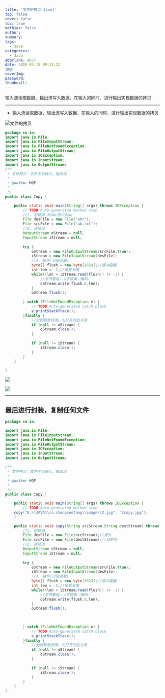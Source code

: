 ```yaml
---
title: '文件的拷贝[Java]'
top: false
cover: false
toc: true
mathjax: false
author: 
summary: 
tags:
  - Java
categories:
  - Java
abbrlink: 9677
date: 2020-04-15 09:33:12
img:
coverImg:
password:
thumbnail: 
---
```


输入流读取数据，输出流写入数据，在输入的同时，进行输出实现数据的拷贝

<!-- more -->

---


- 输入流读取数据，输出流写入数据，在输入的同时，进行输出实现数据的拷贝

![文件的拷贝](https://img-blog.csdnimg.cn/20200415093219490.png?x-oss-process=image/watermark,type_ZmFuZ3poZW5naGVpdGk,shadow_10,text_aHR0cHM6Ly9ibG9nLmNzZG4ubmV0L0pJRkFRTw==,size_16,color_FFFFFF,t_70)

```java
package cn.io;
import java.io.File;
import java.io.FileInputStream;
import java.io.FileNotFoundException;
import java.io.FileOutputStream;
import java.io.IOException;
import java.io.InputStream;
import java.io.OutputStream;
/**
 * 文件拷贝：文件字节输入，输出流
 * 
 * @author HQF
 *
 */
public class Copy {

	public static void main(String[] args) throws IOException {
		// TODO Auto-generated method stub
		//1. 创建源 将abc拷贝到ab
		File desFile = new File("abc");
		File srcFile = new File("ab.txt");
		//2. 选择流
		OutputStream oStream = null;
		InputStream iStream = null;
		
		try {
			oStream = new FileOutputStream(srcFile,true);
			iStream = new FileInputStream(desFile);
			//3. 操作(分段读取)
			byte[] flush = new byte[1024];//缓冲容器
			int len = -1;//接受长度
			while((len = iStream.read(flush)) != -1) {
				//字节数组-->字符串（解码）
				oStream.write(flush,0,len);
			}
			oStream.flush();
			
		} catch (FileNotFoundException e) {
			// TODO Auto-generated catch block
			e.printStackTrace();
		}finally {
			//分别释放资源，先打开的后关闭
			if (null != oStream) {
				oStream.close();
			}
			
			if (null != iStream) {
				iStream.close();
			}
		}
	}

}

```

![](https://img-blog.csdnimg.cn/20200415101324563.png)



![](https://img-blog.csdnimg.cn/20200415101405631.png)

---

## 最后进行封装，复制任何文件

```java
package cn.io;

import java.io.File;
import java.io.FileInputStream;
import java.io.FileNotFoundException;
import java.io.FileOutputStream;
import java.io.IOException;
import java.io.InputStream;
import java.io.OutputStream;

/**
 * 文件拷贝：文件字节输入，输出流
 * 
 * @author HQF
 *
 */
public class Copy {

	public static void main(String[] args) throws IOException {
		// TODO Auto-generated method stub
	copy("E:\\JAVA\\cn.shangxuetang\\image\\2.jpg", "2copy.jpg");
	}

	public static void copy(String srcStream,String destStream) throws IOException {
		//1. 创建源
		File desFile = new File(srcStream);//源头
		File srcFile = new File(destStream);//目的地
		//2. 选择流
		OutputStream oStream = null;
		InputStream iStream = null;
		
		try {
			oStream = new FileOutputStream(srcFile,true);
			iStream = new FileInputStream(desFile);
			//3. 操作(分段读取)
			byte[] flush = new byte[1024];//缓冲容器
			int len = -1;//接受长度
			while((len = iStream.read(flush)) != -1) {
				//字节数组-->字符串（解码）
				oStream.write(flush,0,len);
			}
			oStream.flush();
			
	
		
		} catch (FileNotFoundException e) {
			// TODO Auto-generated catch block
			e.printStackTrace();
		}finally {
			//分别释放资源，先打开的后关闭
			if (null != oStream) {
				oStream.close();
			}
			
			if (null != iStream) {
				iStream.close();
			}
		}
	}
}

```